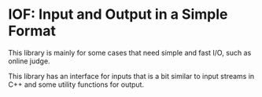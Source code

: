 # IOF: Input and Output in a Simple Format

This library is mainly for some cases that need simple and fast I/O, such as online judge.

This library has an interface for inputs that is a bit similar to input streams in C++ and some utility functions for output.
